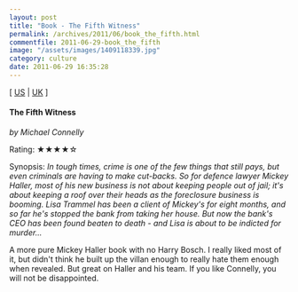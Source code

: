 ```yaml
---
layout: post
title: "Book - The Fifth Witness"
permalink: /archives/2011/06/book_the_fifth.html
commentfile: 2011-06-29-book_the_fifth
image: "/assets/images/1409118339.jpg"
category: culture
date: 2011-06-29 16:35:28
---
```


\[ [US](http://www.amazon.com/o/asin/1409118339) | [UK](http://www.amazon.co.uk/o/asin/1409118339) \]

#### The Fifth Witness

<em>by Michael Connelly</em>

Rating: ★★★★☆

<div class="book_synopsis" markdown="1">
Synopsis: <em> In tough times, crime is one of the few things that still pays, but even criminals are having to make cut-backs. So for defence lawyer Mickey Haller, most of his new business is not about keeping people out of jail; it's about keeping a roof over their heads as the foreclosure business is booming. Lisa Trammel has been a client of Mickey's for eight months, and so far he's stopped the bank from taking her house. But now the bank's CEO has been found beaten to death - and Lisa is about to be indicted for murder...</em>
</div>

A more pure Mickey Haller book with no Harry Bosch. I really liked most of it, but didn't think he built up the villan enough to really hate them enough when revealed. But great on Haller and his team. If you like Connelly, you will not be disappointed.
